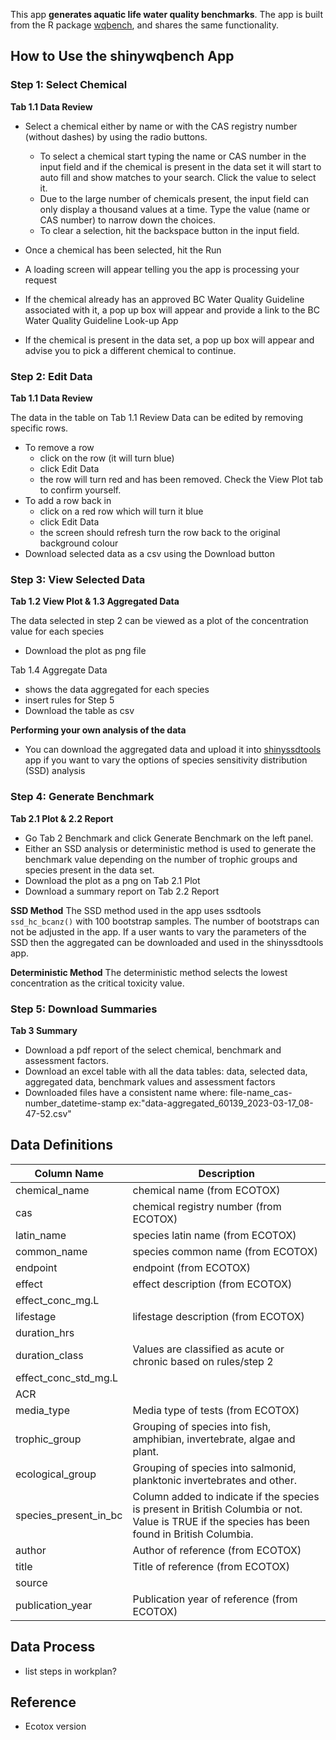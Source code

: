 This app **generates aquatic life water quality benchmarks**. 
The app is built from the R package [wqbench](https://github.com/bcgov/wqbench), and shares the same functionality.

## How to Use the shinywqbench App

### Step 1: Select Chemical

**Tab 1.1 Data Review**

- Select a chemical either by name or with the CAS registry number (without dashes) by using the radio buttons. 
  - To select a chemical start typing the name or CAS number in the input field and if the chemical is present in the data set it will start to auto fill and show matches to your search. Click the value to select it.
  - Due to the large number of chemicals present, the input field can only display a thousand values at a time. Type the value (name or CAS number) to narrow down the choices.
  - To clear a selection, hit the backspace button in the input field. 
- Once a chemical has been selected, hit the Run
- A loading screen will appear telling you the app is processing your request


- If the chemical already has an approved BC Water Quality Guideline associated with it, a pop up box will appear and provide a link to the BC Water Quality Guideline Look-up App
- If the chemical is present in the data set, a pop up box will appear and advise you to pick a different chemical to continue.


### Step 2: Edit Data 

**Tab 1.1 Data Review**

The data in the table on Tab 1.1 Review Data can be edited by removing specific rows.

- To remove a row
  - click on the row (it will turn blue)
  - click Edit Data 
  - the row will turn red and has been removed. Check the View Plot tab to confirm yourself. 
- To add a row back in
  - click on a red row which will turn it blue
  - click Edit Data
  - the screen should refresh turn the row back to the original background colour 
- Download selected data as a csv using the Download button
  
### Step 3: View Selected Data 

**Tab 1.2 View Plot & 1.3 Aggregated Data**

The data selected in step 2 can be viewed as a plot of the concentration value for each species

- Download the plot as png file


Tab 1.4 Aggregate Data 

- shows the data aggregated for each species
- insert rules for Step 5 
- Download the table as csv 

**Performing your own analysis of the data**

- You can download the aggregated data and upload it into [shinyssdtools](https://bcgov.github.io/shinyssdtools/) app if you want to vary the options of species sensitivity distribution (SSD) analysis

### Step 4: Generate Benchmark

**Tab 2.1 Plot & 2.2 Report**
- Go Tab 2 Benchmark and click Generate Benchmark on the left panel.
- Either an SSD analysis or deterministic method is used to generate the benchmark value depending on the number of trophic groups and species present in the data set. 
- Download the plot as a png on Tab 2.1 Plot
- Download a summary report on Tab 2.2 Report

**SSD Method**
The SSD method used in the app uses ssdtools `ssd_hc_bcanz()` with 100 bootstrap samples. 
The number of bootstraps can not be adjusted in the app.
If a user wants to vary the parameters of the SSD then the aggregated can be downloaded and used in the shinyssdtools app.

**Deterministic Method**
The deterministic method selects the lowest concentration as the critical toxicity value.

### Step 5: Download Summaries

**Tab 3 Summary**

- Download a pdf report of the select chemical, benchmark and assessment factors. 
- Download an excel table with all the data tables: data, selected data, aggregated data, benchmark values and assessment factors 
- Downloaded files have a consistent name where: file-name_cas-number_datetime-stamp ex:"data-aggregated_60139_2023-03-17_08-47-52.csv"

## Data Definitions

| Column Name | Description |
| ----------- | ----------- |
| chemical_name | chemical name (from ECOTOX) |
| cas | chemical registry number (from ECOTOX) |
| latin_name | species latin name (from ECOTOX) |
| common_name | species common name (from ECOTOX) |
| endpoint | endpoint (from ECOTOX) |
| effect | effect description (from ECOTOX) |
| effect_conc_mg.L ||
| lifestage | lifestage description (from ECOTOX) |
| duration_hrs | |
| duration_class | Values are classified as acute or chronic based on rules/step 2 |
| effect_conc_std_mg.L ||
| ACR ||
| media_type | Media type of tests (from ECOTOX) |
| trophic_group | Grouping of species into fish, amphibian, invertebrate, algae and plant. |
| ecological_group | Grouping of species into salmonid, planktonic invertebrates and other. |
| species_present_in_bc | Column added to indicate if the species is present in British Columbia or not. Value is TRUE if the species has been found in British Columbia. |
| author | Author of reference (from ECOTOX) |
| title | Title of reference (from ECOTOX) |
| source |   |
| publication_year | Publication year of reference (from ECOTOX) |

## Data Process

- list steps in workplan?

## Reference

- Ecotox version





